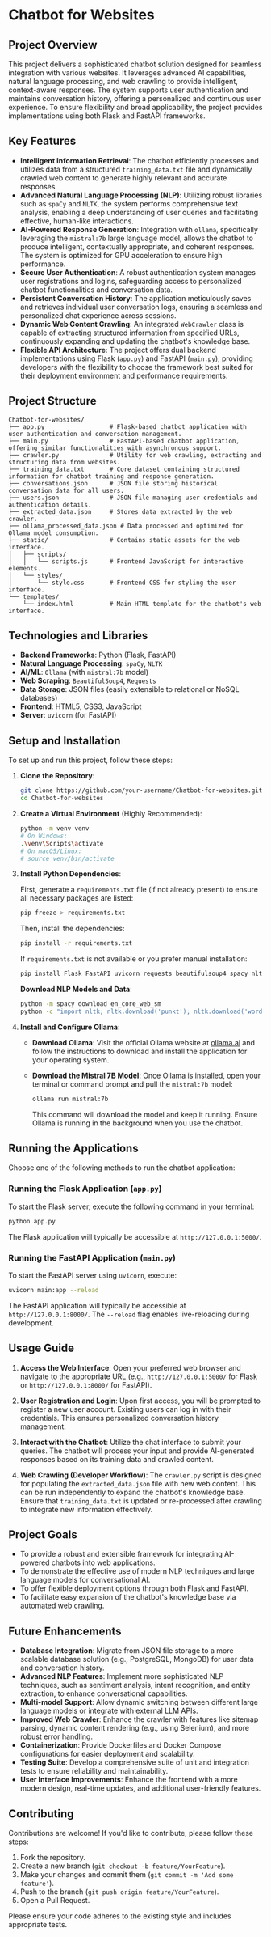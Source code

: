 # Chatbot for Websites

## Project Overview

This project delivers a sophisticated chatbot solution designed for seamless integration with various websites. It leverages advanced AI capabilities, natural language processing, and web crawling to provide intelligent, context-aware responses. The system supports user authentication and maintains conversation history, offering a personalized and continuous user experience. To ensure flexibility and broad applicability, the project provides implementations using both Flask and FastAPI frameworks.

## Key Features

*   **Intelligent Information Retrieval**: The chatbot efficiently processes and utilizes data from a structured `training_data.txt` file and dynamically crawled web content to generate highly relevant and accurate responses.
*   **Advanced Natural Language Processing (NLP)**: Utilizing robust libraries such as `spaCy` and `NLTK`, the system performs comprehensive text analysis, enabling a deep understanding of user queries and facilitating effective, human-like interactions.
*   **AI-Powered Response Generation**: Integration with `ollama`, specifically leveraging the `mistral:7b` large language model, allows the chatbot to produce intelligent, contextually appropriate, and coherent responses. The system is optimized for GPU acceleration to ensure high performance.
*   **Secure User Authentication**: A robust authentication system manages user registrations and logins, safeguarding access to personalized chatbot functionalities and conversation data.
*   **Persistent Conversation History**: The application meticulously saves and retrieves individual user conversation logs, ensuring a seamless and personalized chat experience across sessions.
*   **Dynamic Web Content Crawling**: An integrated `WebCrawler` class is capable of extracting structured information from specified URLs, continuously expanding and updating the chatbot's knowledge base.
*   **Flexible API Architecture**: The project offers dual backend implementations using Flask (`app.py`) and FastAPI (`main.py`), providing developers with the flexibility to choose the framework best suited for their deployment environment and performance requirements.

## Project Structure

```
Chatbot-for-websites/
├── app.py                  # Flask-based chatbot application with user authentication and conversation management.
├── main.py                 # FastAPI-based chatbot application, offering similar functionalities with asynchronous support.
├── crawler.py              # Utility for web crawling, extracting and structuring data from websites.
├── training_data.txt       # Core dataset containing structured information for chatbot training and response generation.
├── conversations.json      # JSON file storing historical conversation data for all users.
├── users.json              # JSON file managing user credentials and authentication details.
├── extracted_data.json     # Stores data extracted by the web crawler.
├── ollama_processed_data.json # Data processed and optimized for Ollama model consumption.
├── static/                 # Contains static assets for the web interface.
│   ├── scripts/
│   │   └── scripts.js      # Frontend JavaScript for interactive elements.
│   └── styles/
│       └── style.css       # Frontend CSS for styling the user interface.
└── templates/
    └── index.html          # Main HTML template for the chatbot's web interface.
```

## Technologies and Libraries

*   **Backend Frameworks**: Python (Flask, FastAPI)
*   **Natural Language Processing**: `spaCy`, `NLTK`
*   **AI/ML**: `Ollama` (with `mistral:7b` model)
*   **Web Scraping**: `BeautifulSoup4`, `Requests`
*   **Data Storage**: JSON files (easily extensible to relational or NoSQL databases)
*   **Frontend**: HTML5, CSS3, JavaScript
*   **Server**: `uvicorn` (for FastAPI)

## Setup and Installation

To set up and run this project, follow these steps:

1.  **Clone the Repository**:

    ```bash
    git clone https://github.com/your-username/Chatbot-for-websites.git
    cd Chatbot-for-websites
    ```

2.  **Create a Virtual Environment** (Highly Recommended):

    ```bash
    python -m venv venv
    # On Windows:
    .\venv\Scripts\activate
    # On macOS/Linux:
    # source venv/bin/activate
    ```

3.  **Install Python Dependencies**:

    First, generate a `requirements.txt` file (if not already present) to ensure all necessary packages are listed:

    ```bash
    pip freeze > requirements.txt
    ```

    Then, install the dependencies:

    ```bash
    pip install -r requirements.txt
    ```

    If `requirements.txt` is not available or you prefer manual installation:

    ```bash
    pip install Flask FastAPI uvicorn requests beautifulsoup4 spacy nltk ollama
    ```

    **Download NLP Models and Data**:

    ```bash
    python -m spacy download en_core_web_sm
    python -c "import nltk; nltk.download('punkt'); nltk.download('wordnet')"
    ```

4.  **Install and Configure Ollama**:

    *   **Download Ollama**: Visit the official Ollama website at [ollama.ai](https://ollama.ai/) and follow the instructions to download and install the application for your operating system.
    *   **Download the Mistral 7B Model**: Once Ollama is installed, open your terminal or command prompt and pull the `mistral:7b` model:

        ```bash
        ollama run mistral:7b
        ```
        This command will download the model and keep it running. Ensure Ollama is running in the background when you use the chatbot.

## Running the Applications

Choose one of the following methods to run the chatbot application:

### Running the Flask Application (`app.py`)

To start the Flask server, execute the following command in your terminal:

```bash
python app.py
```

The Flask application will typically be accessible at `http://127.0.0.1:5000/`.

### Running the FastAPI Application (`main.py`)

To start the FastAPI server using `uvicorn`, execute:

```bash
uvicorn main:app --reload
```

The FastAPI application will typically be accessible at `http://127.0.0.1:8000/`. The `--reload` flag enables live-reloading during development.

## Usage Guide

1.  **Access the Web Interface**:
    Open your preferred web browser and navigate to the appropriate URL (e.g., `http://127.0.0.1:5000/` for Flask or `http://127.0.0.1:8000/` for FastAPI).

2.  **User Registration and Login**:
    Upon first access, you will be prompted to register a new user account. Existing users can log in with their credentials. This ensures personalized conversation history management.

3.  **Interact with the Chatbot**:
    Utilize the chat interface to submit your queries. The chatbot will process your input and provide AI-generated responses based on its training data and crawled content.

4.  **Web Crawling (Developer Workflow)**:
    The `crawler.py` script is designed for populating the `extracted_data.json` file with new web content. This can be run independently to expand the chatbot's knowledge base. Ensure that `training_data.txt` is updated or re-processed after crawling to integrate new information effectively.

## Project Goals

*   To provide a robust and extensible framework for integrating AI-powered chatbots into web applications.
*   To demonstrate the effective use of modern NLP techniques and large language models for conversational AI.
*   To offer flexible deployment options through both Flask and FastAPI.
*   To facilitate easy expansion of the chatbot's knowledge base via automated web crawling.

## Future Enhancements

*   **Database Integration**: Migrate from JSON file storage to a more scalable database solution (e.g., PostgreSQL, MongoDB) for user data and conversation history.
*   **Advanced NLP Features**: Implement more sophisticated NLP techniques, such as sentiment analysis, intent recognition, and entity extraction, to enhance conversational capabilities.
*   **Multi-model Support**: Allow dynamic switching between different large language models or integrate with external LLM APIs.
*   **Improved Web Crawler**: Enhance the crawler with features like sitemap parsing, dynamic content rendering (e.g., using Selenium), and more robust error handling.
*   **Containerization**: Provide Dockerfiles and Docker Compose configurations for easier deployment and scalability.
*   **Testing Suite**: Develop a comprehensive suite of unit and integration tests to ensure reliability and maintainability.
*   **User Interface Improvements**: Enhance the frontend with a more modern design, real-time updates, and additional user-friendly features.

## Contributing

Contributions are welcome! If you'd like to contribute, please follow these steps:

1.  Fork the repository.
2.  Create a new branch (`git checkout -b feature/YourFeature`).
3.  Make your changes and commit them (`git commit -m 'Add some feature'`).
4.  Push to the branch (`git push origin feature/YourFeature`).
5.  Open a Pull Request.

Please ensure your code adheres to the existing style and includes appropriate tests.